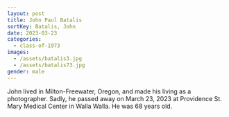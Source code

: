 ```yaml
---
layout: post
title: John Paul Batalis
sortKey: Batalis, John
date: 2023-03-23
categories:
  - class-of-1973
images:
  - /assets/batalis3.jpg
  - /assets/batalis73.jpg
gender: male
---
```

John lived in Milton-Freewater, Oregon, and made his living as a photographer. Sadly, he passed away on March 23, 2023 at Providence St. Mary Medical Center in Walla Walla. He was 68 years old.